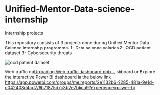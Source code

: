 # Unified-Mentor-Data-science-internship
Internship projects

This repository consists of 3 projects done during Unified Mentor Data Science internship programme.
1- Data science salaries
2- OCD patient dataset
3- Cybersecurity threats

![ocd patient dataset](https://github.com/user-attachments/assets/7411a6f3-308a-42f1-ba36-4fb644993246)

Web traffic da[Uploading Web traffic dashboard.pbix…]()
shboard
or
Explore the interactive Power BI dashboard in the below link
https://app.powerbi.com/groups/me/reports/2e1132b6-9285-481a-9e1d-c042408d4cd7/9b71875d7c3b2e7bbca9?experience=power-bi

